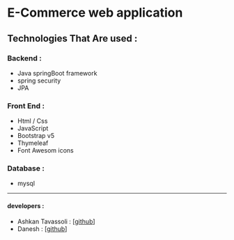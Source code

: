 # E-Commerce web application 

## Technologies That Are used :

### Backend : 
- Java springBoot framework
- spring security
- JPA

### Front End :
- Html / Css
- JavaScript
- Bootstrap v5
- Thymeleaf
- Font Awesom icons

### Database :
- mysql
---
#### developers : 
- Ashkan Tavassoli : [[github](https://github.com/ashykng)] 
- Danesh : [[github](https://github.com/danesh-dev)] 

